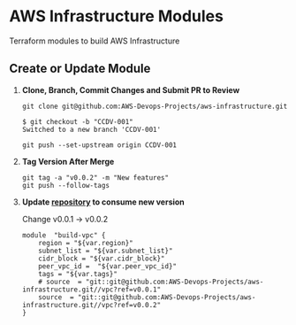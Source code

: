 # AWS Infrastructure Modules
Terraform modules to build AWS Infrastructure

## Create or Update Module

1. **Clone, Branch, Commit Changes and Submit PR to Review**
    ```
    git clone git@github.com:AWS-Devops-Projects/aws-infrastructure.git
    ```
    ```
    $ git checkout -b "CCDV-001"
    Switched to a new branch 'CCDV-001'
    ```
    ```
    git push --set-upstream origin CCDV-001
    ```
2. **Tag Version After Merge**
    ```
    git tag -a "v0.0.2" -m "New features"
    git push --follow-tags 
    ```
3. **Update [repository](https://github.com/SamsonGudise/aws-infrastructure) to consume new version**
    
    Change v0.0.1 -> v0.0.2
    ```
    module  "build-vpc" {
        region = "${var.region}"
        subnet_list = "${var.subnet_list}"
        cidr_block = "${var.cidr_block}"
        peer_vpc_id =  "${var.peer_vpc_id}"
        tags = "${var.tags}"
        # source  = "git::git@github.com:AWS-Devops-Projects/aws-infrastructure.git//vpc?ref=v0.0.1"
        source  = "git::git@github.com:AWS-Devops-Projects/aws-infrastructure.git//vpc?ref=v0.0.2"
    }
